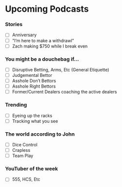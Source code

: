 # Upcoming Podcasts

### Stories

* [ ] Anniversary
* [ ] ”I’m here to make a withdrawl”
* [ ] Zach making $750 while I break even

### You might be a douchebag if…

* [ ] Disruptive Betting, Arms, Etc \(General Etiquette\)
* [ ] Judgemental Bettor
* [ ] Asshole Don’t Bettors
* [ ] Asshole Right Bettors
* [ ] Former/Current Dealers coaching the active dealers

### Trending

* [ ] Eyeing up the racks
* [ ] Tracking what you see

### The world according to John

* [ ] Dice Control
* [ ] Crapless
* [ ] Team Play

### YouTuber of the week

* [ ] 555, HCS, Etc



### 

